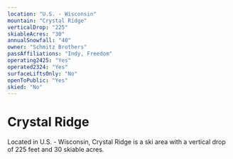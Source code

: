```yaml
---
location: "U.S. - Wisconsin"
mountain: "Crystal Ridge"
verticalDrop: "225"
skiableAcres: "30"
annualSnowfall: "40"
owner: "Schmitz Brothers"
passAffiliations: "Indy, Freedom"
operating2425: "Yes"
operated2324: "Yes"
surfaceLiftsOnly: "No"
openToPublic: "Yes"
skied: "No"
---
```


# Crystal Ridge

Located in U.S. - Wisconsin, Crystal Ridge is a ski area with a vertical drop of 225 feet and 30 skiable acres.